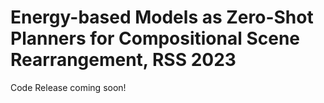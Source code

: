 # Energy-based Models as Zero-Shot Planners for Compositional Scene Rearrangement, RSS 2023

Code Release coming soon!
